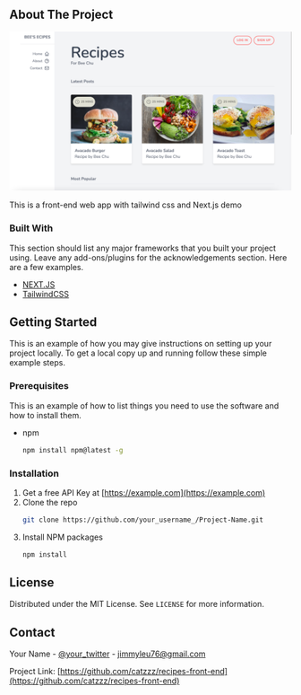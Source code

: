 



<!-- PROJECT SHIELDS -->
<!--
*** I'm using markdown "reference style" links for readability.
*** Reference links are enclosed in brackets [ ] instead of parentheses ( ).
*** See the bottom of this document for the declaration of the reference variables
*** for contributors-url, forks-url, etc. This is an optional, concise syntax you may use.
*** https://www.markdownguide.org/basic-syntax/#reference-style-links
-->




<!-- ABOUT THE PROJECT -->
## About The Project


![Screenshot](screenshot.png)

This is a front-end web app with tailwind css and Next.js demo




### Built With

This section should list any major frameworks that you built your project using. Leave any add-ons/plugins for the acknowledgements section. Here are a few examples.
* [NEXT.JS](https://nextjs.org/)
* [TailwindCSS](https://tailwindcss.com/)




<!-- GETTING STARTED -->
## Getting Started

This is an example of how you may give instructions on setting up your project locally.
To get a local copy up and running follow these simple example steps.

### Prerequisites

This is an example of how to list things you need to use the software and how to install them.
* npm
  ```sh
  npm install npm@latest -g
  ```

### Installation

1. Get a free API Key at [https://example.com](https://example.com)
2. Clone the repo
   ```sh
   git clone https://github.com/your_username_/Project-Name.git
   ```
3. Install NPM packages
   ```sh
   npm install
   ```


<!-- LICENSE -->
## License

Distributed under the MIT License. See `LICENSE` for more information.



<!-- CONTACT -->
## Contact

Your Name - [@your_twitter](https://twitter.com/your_username) - jimmyleu76@gmail.com

Project Link: [https://github.com/catzzz/recipes-front-end](https://github.com/catzzz/recipes-front-end)







